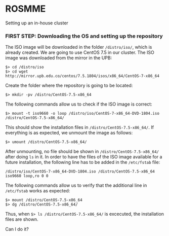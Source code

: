 # ROSMME
Setting up an in-house cluster

### FIRST STEP: Downloading the OS and setting up the repository
The ISO image will be downloaded in the folder `/distro/iso/`, which is already created. We are going to use CentOS 7.5 in our cluster. The ISO image was downloaded from the mirror in the UPB:
```
$> cd /distro/iso
$> cd wget http://mirror.upb.edu.co/centos/7.5.1804/isos/x86_64/CentOS-7-x86_64
```
Create the folder where the repository is going to be located:
```
$> mkdir -pv /distro/CentOS-7.5-x86_64
```
The following commands allow us to check if the ISO image is correct:
```
$> mount -t iso9660 -o loop /distro/iso/CentOS-7-x86_64-DVD-1804.iso /distro/CentOS-7.5-x86_64/
```
This should show the installation files in `/distro/CentOS-7.5-x86_64/`. If everything is as expected, we unmount the image as follows:
```
$> umount /distro/CentOS-7.5-x86_64/
```
After unmounting, no file should be shown in `/distro/CentOS-7.5-x86_64/` after doing `ls` in it.
In order to have the files of the ISO image available for a future installation, the following line has to be added in the `/etc/fstab` file:
```
/distro/iso/CentOS-7-x86_64-DVD-1804.iso /distro/CentOS-7.5-x86_64 iso9660 loop,ro 0 0
```
The following commands allow us to verify that the additional line in `/etc/fstab` works as expected:
```
$> mount /distro/CentOS-7.5-x86_64
$> dg /distro/CentOS-7.5-x86_64/
```
Thus, when `$> ls /distro/CentOS-7.5-x86_64/` is excecuted, the installation files are shown.

Can I do it?
